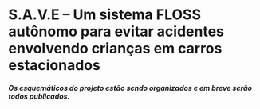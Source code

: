 # S.A.V.E – Um sistema FLOSS autônomo para evitar acidentes envolvendo crianças em carros estacionados

##### Os esquemáticos do projeto estão sendo organizados e em breve serão todos publicados.
